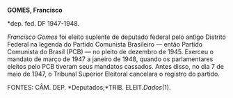 **GOMES, Francisco**

\*dep. fed. DF 1947-1948.

*Francisco Gomes* foi eleito suplente de deputado federal pelo antigo
Distrito Federal na legenda do Partido Comunista Brasileiro — então
Partido Comunista do Brasil (PCB) — no pleito de dezembro de 1945.
Exerceu o mandato de março de 1947 a janeiro de 1948, quando os
parlamentares eleitos pelo PCB tiveram seus mandatos cassados. Antes
disso, no dia 7 de maio de 1947, o Tribunal Superior Eleitoral cancelara
o registro do partido.

FONTES: CÂM. DEP. *Deputados;*TRIB. ELEIT.*Dados*(1).

 
